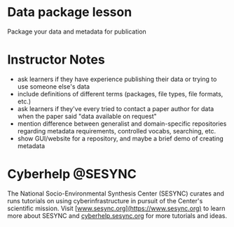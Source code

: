 # Data package lesson
   
Package your data and metadata for publication
  
# Instructor Notes
  
 - ask learners if they have experience publishing their data or trying to use someone else's data
 - include definitions of different terms (packages, file types, file formats, etc.)
 - ask learners if they've every tried to contact a paper author for data when the paper said "data available on request"
 - mention difference between generalist and domain-specific repositories regarding metadata requirements, controlled vocabs, searching, etc.
 - show GUI/website for a repository, and maybe a brief demo of creating metadata
  
# Cyberhelp @SESYNC
  
The National Socio-Environmental Synthesis Center (SESYNC) curates and runs
tutorials on using cyberinfrastructure in pursuit of the Center's scientific
mission. Visit [www.sesync.org](https://www.sesync.org) to learn more about
SESYNC and [cyberhelp.sesync.org](https://cyberhelp.sesync.org) for more
tutorials and ideas.

